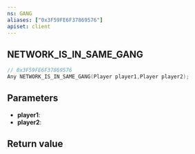```yaml
---
ns: GANG
aliases: ["0x3F59FE6F37869576"]
apiset: client
---
```

## NETWORK_IS_IN_SAME_GANG

```c
// 0x3F59FE6F37869576
Any NETWORK_IS_IN_SAME_GANG(Player player1,Player player2);
```


## Parameters
* **player1**:
* **player2**:

## Return value